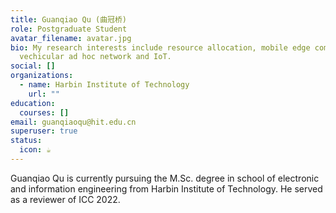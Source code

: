 ```yaml
---
title: Guanqiao Qu (曲冠桥)
role: Postgraduate Student
avatar_filename: avatar.jpg
bio: My research interests include resource allocation, mobile edge computing,
  vechicular ad hoc network and IoT.
social: []
organizations:
  - name: Harbin Institute of Technology
    url: ""
education:
  courses: []
email: guanqiaoqu@hit.edu.cn
superuser: true
status:
  icon: ☕️
---
```

Guanqiao Qu is currently pursuing the M.Sc. degree in school of electronic and information engineering from Harbin Institute of Technology. He served as a reviewer of ICC 2022.